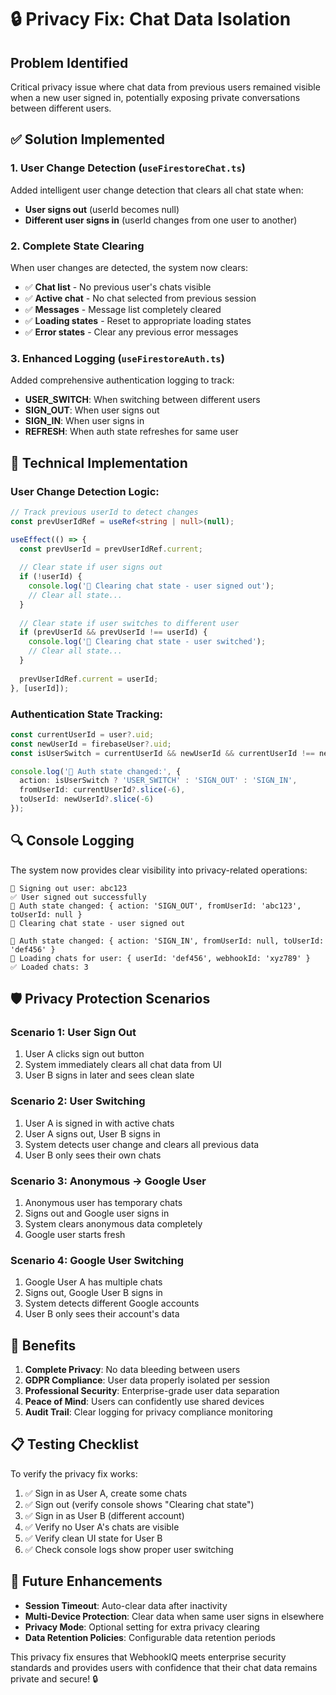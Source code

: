 # 🔒 Privacy Fix: Chat Data Isolation

## Problem Identified
Critical privacy issue where chat data from previous users remained visible when a new user signed in, potentially exposing private conversations between different users.

## ✅ Solution Implemented

### **1. User Change Detection** (`useFirestoreChat.ts`)
Added intelligent user change detection that clears all chat state when:
- **User signs out** (userId becomes null)
- **Different user signs in** (userId changes from one user to another)

### **2. Complete State Clearing**
When user changes are detected, the system now clears:
- ✅ **Chat list** - No previous user's chats visible
- ✅ **Active chat** - No chat selected from previous session  
- ✅ **Messages** - Message list completely cleared
- ✅ **Loading states** - Reset to appropriate loading states
- ✅ **Error states** - Clear any previous error messages

### **3. Enhanced Logging** (`useFirestoreAuth.ts`)
Added comprehensive authentication logging to track:
- **USER_SWITCH**: When switching between different users
- **SIGN_OUT**: When user signs out  
- **SIGN_IN**: When user signs in
- **REFRESH**: When auth state refreshes for same user

## 🔧 Technical Implementation

### **User Change Detection Logic:**
```typescript
// Track previous userId to detect changes
const prevUserIdRef = useRef<string | null>(null);

useEffect(() => {
  const prevUserId = prevUserIdRef.current;
  
  // Clear state if user signs out
  if (!userId) {
    console.log('🧹 Clearing chat state - user signed out');
    // Clear all state...
  }
  
  // Clear state if user switches to different user  
  if (prevUserId && prevUserId !== userId) {
    console.log('🧹 Clearing chat state - user switched');
    // Clear all state...
  }
  
  prevUserIdRef.current = userId;
}, [userId]);
```

### **Authentication State Tracking:**
```typescript
const currentUserId = user?.uid;
const newUserId = firebaseUser?.uid;
const isUserSwitch = currentUserId && newUserId && currentUserId !== newUserId;

console.log('🔑 Auth state changed:', { 
  action: isUserSwitch ? 'USER_SWITCH' : 'SIGN_OUT' : 'SIGN_IN',
  fromUserId: currentUserId?.slice(-6),
  toUserId: newUserId?.slice(-6)
});
```

## 🔍 Console Logging

The system now provides clear visibility into privacy-related operations:

```
🚪 Signing out user: abc123
✅ User signed out successfully  
🔑 Auth state changed: { action: 'SIGN_OUT', fromUserId: 'abc123', toUserId: null }
🧹 Clearing chat state - user signed out

🔑 Auth state changed: { action: 'SIGN_IN', fromUserId: null, toUserId: 'def456' }
📡 Loading chats for user: { userId: 'def456', webhookId: 'xyz789' }
✅ Loaded chats: 3
```

## 🛡️ Privacy Protection Scenarios

### **Scenario 1: User Sign Out**
1. User A clicks sign out button
2. System immediately clears all chat data from UI
3. User B signs in later and sees clean slate

### **Scenario 2: User Switching** 
1. User A is signed in with active chats
2. User A signs out, User B signs in
3. System detects user change and clears all previous data
4. User B only sees their own chats

### **Scenario 3: Anonymous → Google User**
1. Anonymous user has temporary chats
2. Signs out and Google user signs in
3. System clears anonymous data completely
4. Google user starts fresh

### **Scenario 4: Google User Switching**
1. Google User A has multiple chats
2. Signs out, Google User B signs in  
3. System detects different Google accounts
4. User B only sees their account's data

## 🎯 Benefits

1. **Complete Privacy**: No data bleeding between users
2. **GDPR Compliance**: User data properly isolated per session
3. **Professional Security**: Enterprise-grade user data separation
4. **Peace of Mind**: Users can confidently use shared devices
5. **Audit Trail**: Clear logging for privacy compliance monitoring

## 📋 Testing Checklist

To verify the privacy fix works:

1. ✅ Sign in as User A, create some chats
2. ✅ Sign out (verify console shows "Clearing chat state")
3. ✅ Sign in as User B (different account)  
4. ✅ Verify no User A's chats are visible
5. ✅ Verify clean UI state for User B
6. ✅ Check console logs show proper user switching

## 🔮 Future Enhancements

- **Session Timeout**: Auto-clear data after inactivity
- **Multi-Device Protection**: Clear data when same user signs in elsewhere
- **Privacy Mode**: Optional setting for extra privacy clearing
- **Data Retention Policies**: Configurable data retention periods

This privacy fix ensures that WebhookIQ meets enterprise security standards and provides users with confidence that their chat data remains private and secure! 🔒